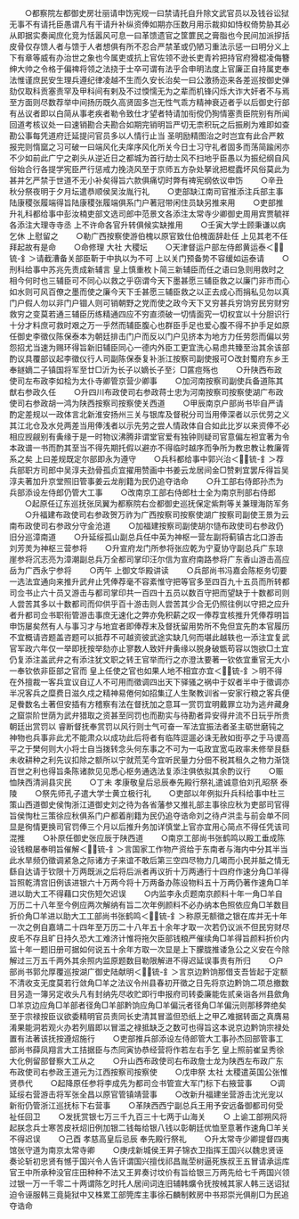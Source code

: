 <!-- { "loadSidebar": true } -->
　　○都察院左都御史房壮丽请申饬宪规一曰禁请托自升除文武官员以及钱谷讼狱无事不有请托臣愚谓凡有干请升补纵资俸如期亦压数月用示裁抑如恃权倚势胁其必从即据实奏闻庶化竞为恬嚣风可息一曰革馈遗官之筐篚民之膏脂也今民间加派摉括皮骨仅存馈人者与馈于人者想俱有所不忍合严禁革或仍陋习重法示惩一曰明分义上下有章等威有办治世之象也今属吏或抗上官佐领不逊长吏青衿把持官府猾棍凌侮簪绅大帅之令格于偏禆将领之法挠于士卒可谓有法乎合申明法度上官廉正自持属吏奉法惟谨庶民安生理兵遵纪律凌越不生而久安长治矣一曰公激扬迩来各差巡按御史弹劾仅取科贡塞责罕及甲科间有剌及不过愞懦无为之辈而机锋闪烁大诈大奸者不与焉至方面则尽数荐举中间扬历既久高贤固多岂无性气乖方精神衰迈者乎以后御史行部有丛议者即以白简从事老疾者勒令致仕才望者特请加衔傥仍狥情塞责臣院别有所闻回道考核议处一曰速销勘合夫勘合如期完销明旨严切无柰积玩之后振刷为难即如查勘公事每凭道府迁延提问官员多以人情行止当  圣明励精图治之时岂宜有此合严敕报完则惰窳之习可破一曰端风化夫庠序风化所关今日士习守礼者固多而荡简踰闲亦不少如前此广宁之剃头从逆近日之都城为首行劫士风不扫地乎臣愚以为振纪纲自风俗始合行各提学宪臣严行惩戒力挽浇风至于京师五方杂处拏讹把棍蠹坏风俗莫此为甚并乞严禁于世道不无小补矣得旨六款俱痛切时弊有禆宪纲依议申饬
　　○辛丑秋分祭夜明于夕月坛遣恭顺侯吴汝胤行礼
　　○吏部缺江南司官推添注兵部主事陆康稷张履端得旨陆康稷张履端俱系门户著冠带闲住员缺另推来用
　　○吏部推升礼科都给事中彭汝楠吏部文选司郎中范景文各添注太常寺少卿御史周用宾贾毓祥各添注大理寺寺丞  上不许命各官升转俱候实缺推用
　　○壬寅大学士顾秉谦以病乞休  上慰留之
　　○勒广西按察使游伯槐以原官致仕伯槐面辞赴任  上见其老不任拜起故有是命
　　○命修理  大社  大稷坛
　　○天津督运户部左侍郎黄运泰＜锍-釒＞请截漕备关部臣靳于中执以为不可  上以关门预备势不容缓如运泰请
　　○刑科给事中苏兆先责成新辅言  皇上慎重枚卜简三新辅臣而任之语曰急则用救时之相今何时也三辅臣可不同心以救之乎窃谓今天下墨甚愿三辅臣救之以廉门非市而心如水则可风百僚之墨而使之廉今天下壬甚愿三辅臣救之以正去成心而捐私见勿以真门户假人勿以非门户锢人则可销朝野之党而使之政今天下又穷甚兵穷饷穷民穷财穷救穷之变莫若通三辅臣历练精通四应不穷直须破一切情面究一切权宜以十分胆识行十分才料庶可救时艰之万一乎然而辅臣腹心也群臣手足也爱心腹不得不护手足如原任御史李徵仪陈保泰本为朝廷排击门户而反以门户见挤本为地方力任劳怨而偏以劳怨招尤当速为赐环得旨新旧辅臣同心一德内外臣工更宜洗心易虑共臻至治其余该部酌议具覆部议起李徵仪行人司副陈保泰复补浙江按察司副使报可○改封蜀府东乡王奉鐩嫡二子镇国将军至廿□沂为长子以嫡长子至氵□蓲痘殇也
　　○升陕西布政使司左布政李如桧为太仆寺卿管京营少卿事
　　○加河南按察司副使兵备道陈其猷右参政久任
　　○升四川布政使司右参政蒋士忠为河南按察司按察使湖广布政使司右参政胡一鸿为陕西按察司按察使关西道
　　○甲辰南京户部尚书毕自严请酌定差规以一政体言北新淮安扬州三关与银库及督税分司当用俸深者以示优劳之义其江北仓及水兑两差当用俸浅者以示先劳之尝人情政体自合如此比岁以来资俸不必相应觊觎别有夤缘于是一时物议沸腾非谓堂官爱有独钟则疑司官意偏左袒宜著为令本政谱一书而酌其至当不得先期托假以避亦不得临时越序而争所为教忠教让教廉胥系之矣  上曰差规既定尔部即永为遵守
　　○兵科都给事中郭兴治＜锍-釒＞荐兵部职方司郎中吴淳夫劲骨孤贞宜擢用赞画中书姜云龙居间金□赞剌宜罢斥得旨吴淳夫著加升京堂照旧管事姜云龙削籍为民仍追夺诰命
　　○升工部右侍郎孙杰为兵部添设左侍郎仍管大工事
　　○改南京工部右侍郎杜士全为南京刑部右侍郎
　　○起原任辽东巡抚张凤翼为都察院右佥都御史巡抚保定紫荆等关兼理海防军务
　　○升福建布政使司右参政贺万祚为广西按察司按察使湖广按察司副使王景为云南布政使司右参政分守金沧道
　　○加福建按察司副使胡尔慥布政使司右参政仍旧分巡漳南道
　　○升延绥孤山副总兵任中英为神枢一营左副将蓟镇古北口游击刘芳羙为神枢三营参将
　　○升宣府龙门所参将张应乾为宁夏协守副总兵广东琼崖参将沉志亮为漳潮副总兵万全都司掌印汪尔信为宣府南路参将广东香山游击高应岳为广西永宁参将
　　○丙午  上御文华殿讲读
　　○兵部尚书冯嘉会陈枢务切要一选法宜通向来推升武弁止凭俸荐毫不容紊惟守把等官多至四百九十五员而所转都司佥书止六十员又游击与都司掌印共一百四十五员以数百守把而望缺于十数都司则人尝苦其多以十数都司而仰供乎百十游击则人尝苦其少合无仍照往例以守把之应升者升都司佥书职衔管游击事庶无速化之弊亦免积薪之叹一俸荐宜核推升凭俸荐明旨申饬屡矣然有人与事习才与地宜者即俸荐末及督抚留用势所不免但宜先酌本官履历不宜概请咨题盖咨题可以抵荐不可越资彼武途实缺几何而堪此越轶也一添注宜复武官军政六年仅一举即抚按举劾亦止寥数人致奸弁夤缘以脱身破甑苟容以饱欲□土宜仍复添注盖武弁之有添注犹文职之转王官举而行之亦澄汰要著一钦依宜重官无大小一奉钦依非臣部之官而  皇上任使之官也如果人地不相宜亦宜＜锍-釒＞明不得在外擅裁一客兵宜议自辽人不可用而徵调四出天下驿骚之祸中于奴者半中于徵调亦半况客兵之糜费日滋久戍之精神易倦何如招集辽人生聚教训省一安家行粮之客兵便足餋数名土著但安插有方稽察有法在督抚加之意耳一赏罚宜明戴罪立功为逃弁藏身之窟崇阶世荫为武弁猎取之资甚至同罚也而勘实与待勘者异安得弁流不日玩乎所贵朝廷出赏罚以  睿断督抚奉赏罚以风行则士气可奋一军法宜振法者圣主砺世磨钝之神物也兵事非此尤不能肃众以成功此后将者有临阵逗遛必诛无赦如街亭之于马谡高平之于樊何则大小将士自当拨转念头何东事之不可为一屯政宜宽屯政率未修举艮繇未收耕种之利先议扣除之额所以宁就荒芜今宜听民量力分佃不税其租久之物力渐饶百世之利也得旨条陈诸款见见悉心枢务通选法复添注俱依拟其余酌议行
　　○赈恤陕西清涧县灾民
　　○丁未  孝康敬皇后忌辰奉先殿行祭礼遣诚意伯刘孔昭祭  泰陵
　　○祭先师孔子遣大学士黄立极行礼
　　○吏部以年例拟升兵科给事中杜三策山西道御史侯恂浙江道御史刘之待为各省藩参又推礼部主事徐应秋为吏部司官得旨侯恂杜三策徐应秋俱系门户都着削籍为民仍追夺诰命刘之待卢洪圭与前会单不同显是徇情更换司官罚俸三个月以后推升务加详慎堂上官亦宜用心简点不得任凭该司混推
　　○补原任御史张应辰于陕西道
　　○南京工部尚书张鹤鸣以殿工垂成陈设钱粮屡奉明旨催解＜锍-釒＞言国家工作物产资给于东南者与海内中分其半当此水旱频仍徵调紧急之际诸方子来谊不敢后第三空四尽物力几竭而小民并胝之情无繇自达请于钦限十万两既派之后将后派者再议折十万两通行十四府作速分角□羊得旨照乾清宫旧例该进银六十万两今将十万两备办陈设物料五十万两仍著作速角□羊进以助大工不得藉口灾伤短欠迟误
　　○内监李永贞题南京颜料十年一角□羊自万历二十八年至今例应两次解纳有旨二次年例颜料不必办纳本色照依应角□羊数目折价角□羊进以助大工工部尚书张鹤鸣＜锍-釒＞称原无额徵之银在库并无十年一次之例自嘉靖二十四年至万历二十八年五十余年才取一次若仍议派不但民穷财尽皮毛不存且旷日持久恐大工难济计惟将拖欠臣部钱粮严催续角□羊得旨颜料折价内监十年一题旧册可据如何说五十余年方取一次显是上下朦胧推诿急公之义安在今除解过三万五千两外其余照内监原题数目勒限解进不得迟延误事责有所归
　　○户部尚书郭允厚覆巡按湖广御史陆献明＜锍-釒＞言京边黔饷那借支吾皆起于定额不清收支无度莫若行敛角□羊之法议令州县春初开徵之日先将京边黔饷二项总撤数目另造一簿另定收头凡有封纳先尽收贮即行申报府司转委廉能佐贰亲诣各州县歛角□羊京边应角□羊部者径角□羊部黔饷应角□羊偏沅者径角□羊偏沅则那移弊绝矣至于宗禄按臣议欲委精明官员责同长史清其冒滥但恐纸上之甲乙难据转面之真膺易淆果能洞若观火办若列眉即以冒滥之禄抵缺乏之数可也得旨这本说京边黔饷宗禄处置有法著该抚按遵炤施行
　　○吏部推兵部添设左侍郎管大工事孙杰回部管事工部尚书薛凤翔言大工拮据臣与杰同寅协恭经营将作若左右手乞  皇上照前崔呈秀徐大化例留部督察大工从之
　　○升山西布政使司右布政詹士龙为陕西左布政广东布政使司右参政王道元为江西按察司按察使
　　○戊申祭  太社  太稷遣英国公张惟贤恭代
　　○起降原任参将李成先为都司佥书管宣大军门标下右掖营事
　　○调延绥右营游击将军张全昌以原官管镇靖营事
　　○改新升福建坐营游击沈光宠以新衔仍管浙江巡抚标下右营事
　　○革陕西西宁副总兵王用予安远备御都司何受祉任回卫
　　○发抚赏银七万三千九百三十七两于山海关
　　○  上谕工部朔风将起朕念兵士寒苦皮袄炤旧例加银二钱每给银八钱以彰朝廷优恤至意著作速角□羊关不得迟误
　　○己酉  孝慈高皇后忌辰  奉先殿行祭礼
　　○升太常寺少卿提督四夷馆张守道为南京太常寺卿
　　○庚戌新城侯王昇子锦衣卫指挥王国兴以魏忠贤诬奏论斩初忠贤有憾于国兴令人告讦谓国兴擅伐祁昌胤茔树逼死族叔王五冒请承运库官王中所承种没官庄田种种不法又王昇奏讨坟价有旨给银三万两先给七千两国兴领过银一万一千零二十两谓陈乞时托人居间词连旧辅韩爌令抚按械其家人韩三送诏狱迫令诬服韩三竟毙狱中又株累工部筦库主事徐石麟制敕房中书郑崇光俱削□为民追夺诰命
